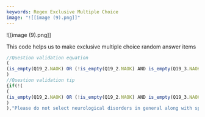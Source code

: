 ```yaml
---
keywords: Regex Exclusive Multiple Choice
image: "![[image (9).png]]"
---
```


![[image (9).png]]

This code helps us to make exclusive multiple choice random answer items

```javascript
//Question validation equation 
(
(is_empty(Q19_2.NAOK) OR (!is_empty(Q19_2.NAOK) AND is_empty(Q19_3.NAOK))) 
)
//Question validation tip 
{if(!(
(
(is_empty(Q19_2.NAOK) OR (!is_empty(Q19_2.NAOK) AND is_empty(Q19_3.NAOK))) 
)
),"Please do not select neurological disorders in general along with specific neurological disorders","")}


```